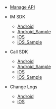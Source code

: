 -   [Manage API](/LT_SDK_BE.md)
-   IM SDK
    -   [Android](/LT_IM_SDK_Android_Document.md)
    -   [Android_Sample](https://github.com/LoFTechs/LTIMSmaple-Android-Kotlin)
    -   [iOS](/LT_IM_SDK_iOS_Document.md)
    -   [iOS_Sample](https://github.com/LoFTechs/LTIMSample-iOS-ObjectiveC)

-   Call SDK
    -   [Android](/LT_Call_SDK_Android_Document.md)
    -   [Android_Sample](https://github.com/LoFTechs/LTCallSmaple-Android-Kotlin)
    -   [iOS](/LT_Call_SDK_iOS_Document.md)
    -   [iOS_Sample](https://github.com/LoFTechs/LTCallSample-iOS-ObjectiveC)
-   Change Logs
    -   [Android](/LT_Change_Logs_Android.md)
    -   [iOS](/LT_Change_Logs_iOS.md)
